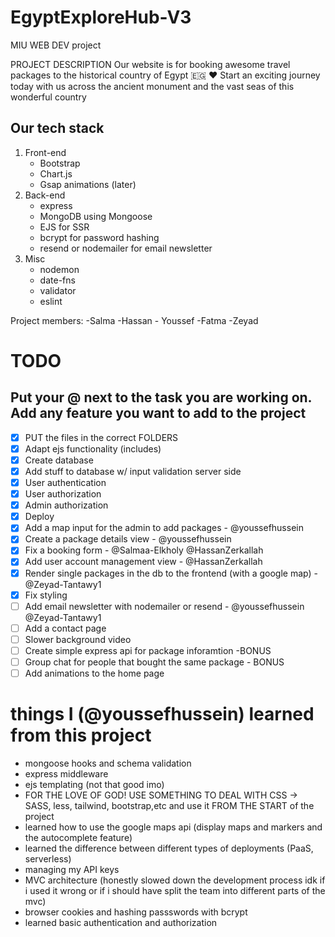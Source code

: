# EgyptExploreHub-V3

MIU WEB DEV project

PROJECT DESCRIPTION
Our website is for booking awesome travel packages to the historical country of Egypt 🇪🇬 ♥
Start an exciting journey today with us across the ancient monument and the vast seas of this wonderful country

## Our tech stack

1. Front-end
    - Bootstrap
    - Chart.js
    - Gsap animations (later)
2. Back-end
    - express
    - MongoDB using Mongoose
    - EJS for SSR
    - bcrypt for password hashing
    - resend or nodemailer for email newsletter
3. Misc
    - nodemon
    - date-fns
    - validator
    - eslint

Project members:
-Salma -Hassan - Youssef -Fatma -Zeyad

# TODO

## Put your @ next to the task you are working on. Add any feature you want to add to the project

- [X] PUT the files in the correct FOLDERS
- [X] Adapt ejs functionality (includes)
- [X] Create database
- [X] Add stuff to database w/ input validation server side
- [X] User authentication
- [X] User authorization
- [X] Admin authorization
- [X] Deploy
- [X] Add a map input for the admin to add packages - @youssefhussein
- [X] Create a package details view  - @youssefhussein
- [X] Fix a booking form - @Salmaa-Elkholy @HassanZerkallah
- [X] Add user account management view - @HassanZerkallah
- [X] Render single packages in the db to the frontend (with a google map) - @Zeyad-Tantawy1
- [X] Fix styling
- [ ] Add email newsletter with nodemailer or resend - @youssefhussein @Zeyad-Tantawy1
- [ ] Add a contact page
- [ ] Slower background video
- [ ] Create simple express api for package inforamtion -BONUS
- [ ] Group chat for people that bought the same package - BONUS
- [ ] Add animations to the home page

# things I (@youssefhussein) learned from this project

- mongoose hooks and schema validation
- express middleware
- ejs templating (not that good imo)
- FOR THE LOVE OF GOD! USE SOMETHING TO DEAL WITH CSS -> SASS, less, tailwind, bootstrap,etc and use it FROM THE START of the project
- learned how to use the google maps api (display maps and markers and the autocomplete feature)
- learned the difference between different types of deployments (PaaS, serverless)
- managing my API keys
- MVC architecture (honestly slowed down the development process idk if i used it wrong or if i should have split the team into different parts of the mvc)
- browser cookies and hashing passswords with bcrypt
- learned basic authentication and authorization
